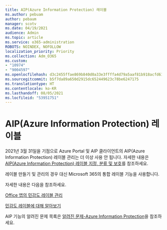 ```yaml
---
title: AIP(Azure Information Protection) 레이블
ms.author: pebuam
author: pebaum
manager: scotv
ms.date: 04/19/2021
audience: Admin
ms.topic: article
ms.service: o365-administration
ROBOTS: NOINDEX, NOFOLLOW
localization_priority: Priority
ms.collection: Adm_O365
ms.custom:
- "10974"
- "9004597"
ms.openlocfilehash: d3c2455ffae869b840d0a33e3ffffa4d79a5aaf81b918acfd6122c3b4ec03712
ms.sourcegitcommit: b5f7da89a650d2915dc652449623c78be6247175
ms.translationtype: HT
ms.contentlocale: ko-KR
ms.lasthandoff: 08/05/2021
ms.locfileid: "53951751"
---
```

# <a name="azure-information-protection-aip-labels"></a>AIP(Azure Information Protection) 레이블

2021년 3월 31일을 기점으로 Azure Portal 및 AIP 클라이언트의 AIP(Azure Information Protection) 레이블 관리는 더 이상 사용 안 됩니다. 자세한 내용은 [AIP(Azure Information Protection) 레이블 지정, 분류 및 보호](https://docs.microsoft.com/azure/information-protection/aip-classification-and-protection)를 참조하세요.

레이블 만들기 및 관리의 경우 대신 Microsoft 365의 통합 레이블 기능을 사용합니다. 

자세한 내용은 다음을 참조하세요.

[Office 앱의 민감도 레이블 관리](https://docs.microsoft.com/microsoft-365/compliance/sensitivity-labels-office-apps)

[민감도 레이블에 대해 알아보기](https://docs.microsoft.com/microsoft-365/compliance/sensitivity-labels)

AIP 기능의 알려진 문제 목록은 [알려진 문제-Azure Information Protection](https://docs.microsoft.com/azure/information-protection/known-issues)을 참조하세요.